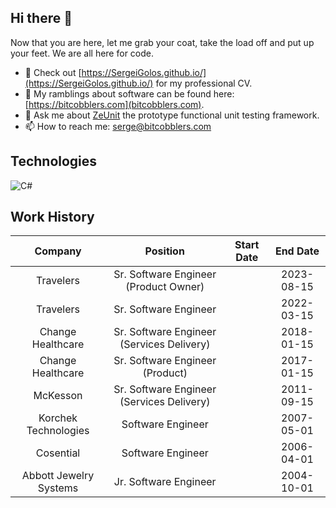 ## Hi there 👋

Now that you are here, let me grab your coat, take the load off and put up your feet.  We are all here for code.

- 🔭 Check out [https://SergeiGolos.github.io/](https://SergeiGolos.github.io/) for my professional CV.
- 🤔 My ramblings about software can be found here: [https://bitcobblers.com](bitcobblers.com).
- 💬 Ask me about [ZeUnit](https://github.com/bitcobblers/ZeUnit) the prototype functional unit testing framework.
- 📫 How to reach me: [serge@bitcobblers.com](mailto:serge@bitcobblers.com)

## Technologies

![C#](https://img.shields.io/badge/c%23-%23239120.svg?style=for-the-badge&logo=csharp&logoColor=white)


## Work History
| Company | Position | Start Date | End Date |
| :---:   | :---: | :---: | :---: |
| Travelers | Sr. Software Engineer (Product Owner) | | 2023-08-15 |  |
| Travelers | Sr. Software Engineer  | | 2022-03-15 |  |
| Change Healthcare | Sr. Software Engineer (Services Delivery) | | 2018-01-15 | 2022-03-15 |
| Change Healthcare | Sr. Software Engineer (Product) | | 2017-01-15 | 2018-01-15 |
| McKesson | Sr. Software Engineer (Services Delivery) | | 2011-09-15 | 2017-01-15 |
| Korchek Technologies | Software Engineer | | 2007-05-01 | 2011-09-15 |
| Cosential | Software Engineer | | 2006-04-01 | 2007-05-01 |
| Abbott Jewelry Systems | Jr. Software Engineer | | 2004-10-01 | 2006-04-01 |